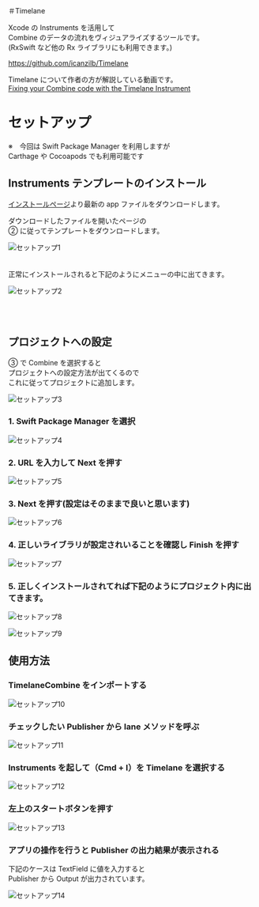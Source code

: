 ＃Timelane

Xcode の Instruments を活用して  
Combine のデータの流れをヴィジュアライズするツールです。  
(RxSwift など他の Rx ライブラリにも利用できます。)

https://github.com/icanzilb/Timelane

Timelane について作者の方が解説している動画です。  
[Fixing your Combine code with the Timelane Instrument](https://www.youtube.com/watch?v=QfGZUfLw5AA)

# セットアップ

※　今回は Swift Package Manager を利用しますが  
Carthage や Cocoapods でも利用可能です

## Instruments テンプレートのインストール

[インストールページ](https://github.com/icanzilb/Timelane/releases)より最新の app ファイルをダウンロードします。

ダウンロードしたファイルを開いたページの  
② に従ってテンプレートをダウンロードします。

![セットアップ1](1.png)
<br/>
<br/>
<br/>
正常にインストールされると下記のようにメニューの中に出てきます。

![セットアップ2](3.png)

<br/>
<br/>

## プロジェクトへの設定

③ で Combine を選択すると  
プロジェクトへの設定方法が出てくるので  
これに従ってプロジェクトに追加します。

![セットアップ3](2.png)

### 1. Swift Package Manager を選択

![セットアップ4](4.png)

### 2. URL を入力して Next を押す

![セットアップ5](5.png)

### 3. Next を押す(設定はそのままで良いと思います)

![セットアップ6](6.png)

### 4. 正しいライブラリが設定されいることを確認し Finish を押す

![セットアップ7](7.png)

### 5. 正しくインストールされてれば下記のようにプロジェクト内に出てきます。

![セットアップ8](8.png)

![セットアップ9](9.png)

## 使用方法

### TimelaneCombine をインポートする

![セットアップ10](10.png)

### チェックしたい Publisher から lane メソッドを呼ぶ

![セットアップ11](11.png)

### Instruments を起して（Cmd + I）を Timelane を選択する

![セットアップ12](12.png)

### 左上のスタートボタンを押す

![セットアップ13](13.png)

### アプリの操作を行うと Publisher の出力結果が表示される

下記のケースは TextField に値を入力すると  
Publisher から Output が出力されています。

![セットアップ14](14.png)
